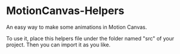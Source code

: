 # MotionCanvas-Helpers
An easy way to make some animations in Motion Canvas.


To use it, place this helpers file under the folder named "src" of your project. Then you can import it as you like.
